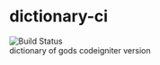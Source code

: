 dictionary-ci
=============
<img src="https://travis-ci.org/asakapab0i/dictionary-ci.png" alt="Build Status"><br>
dictionary of gods codeigniter version

